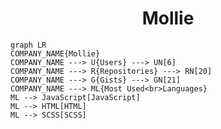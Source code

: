 <h1 align="center">Mollie</h1>

```mermaid
graph LR
COMPANY_NAME{Mollie}
COMPANY_NAME ---> U{Users} ---> UN[6]
COMPANY_NAME ---> R{Repositories} ---> RN[20]
COMPANY_NAME ---> G{Gists} ---> GN[21]
COMPANY_NAME ---> ML{Most Used<br>Languages}
ML --> JavaScript[JavaScript]
ML --> HTML[HTML]
ML --> SCSS[SCSS]
```
